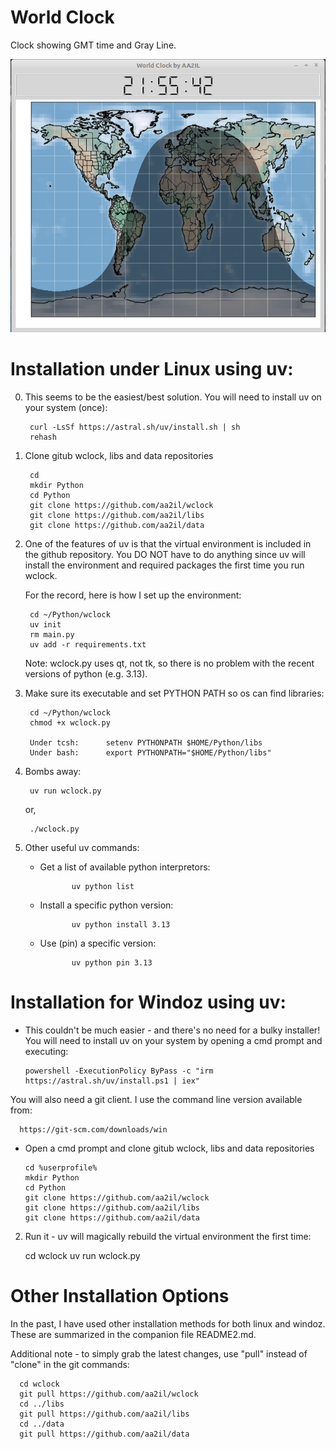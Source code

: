 # World Clock

Clock showing GMT time and Gray Line.

![World Clock Screen Shot]( Docs/wclock.png)

# Installation under Linux using uv:

0. This seems to be the easiest/best solution.  You will need to install uv on your system (once):

        curl -LsSf https://astral.sh/uv/install.sh | sh      
        rehash     

1. Clone gitub wclock, libs and data repositories
      
        cd
        mkdir Python
        cd Python
        git clone https://github.com/aa2il/wclock
        git clone https://github.com/aa2il/libs
        git clone https://github.com/aa2il/data

2. One of the features of uv is that the virtual environment is included in the github repository.  You DO NOT have to do anything since uv will install the environment and required packages the first time you run wclock.

   For the record, here is how I set up the environment:

        cd ~/Python/wclock
        uv init
        rm main.py
        uv add -r requirements.txt

   Note: wclock.py uses qt, not tk, so there is no problem with the recent versions of python (e.g. 3.13).

3. Make sure its executable and set PYTHON PATH so os can find libraries:

        cd ~/Python/wclock
        chmod +x wclock.py

        Under tcsh:      setenv PYTHONPATH $HOME/Python/libs
        Under bash:      export PYTHONPATH="$HOME/Python/libs"
   
4. Bombs away:

        uv run wclock.py

   or, 

        ./wclock.py

5. Other useful uv commands:

   - Get a list of available python interpretors:
   
                uv python list

   - Install a specific python version:
   
                uv python install 3.13

   - Use (pin) a specific version:
   
                uv python pin 3.13

# Installation for Windoz using uv:

* This couldn't be much easier - and there's no need for a bulky installer!  You will need to install uv on your system by opening a cmd prompt and executing:

      powershell -ExecutionPolicy ByPass -c "irm https://astral.sh/uv/install.ps1 | iex"

You will also need a git client.  I use the command line version available from:

      https://git-scm.com/downloads/win
       
* Open a cmd prompt and clone gitub wclock, libs and data repositories

      cd %userprofile%
      mkdir Python
      cd Python
      git clone https://github.com/aa2il/wclock
      git clone https://github.com/aa2il/libs
      git clone https://github.com/aa2il/data

2. Run it - uv will magically rebuild the virtual environment the first time:

      cd wclock
      uv run wclock.py

# Other Installation Options

In the past, I have used other installation methods for both linux and windoz.  These are summarized in the companion file README2.md.

Additional note - to simply grab the latest changes, use "pull" instead of "clone" in the git commands:

      cd wclock
      git pull https://github.com/aa2il/wclock
      cd ../libs
      git pull https://github.com/aa2il/libs
      cd ../data
      git pull https://github.com/aa2il/data
        


